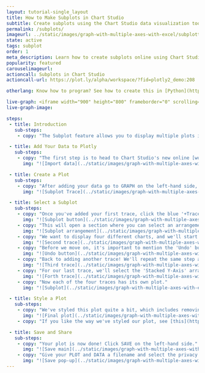 ```yaml
---
layout: tutorial-single_layout
title: How to Make Subplots in Chart Studio
subtitle: Create subplots using the Chart Studio data visualization tool
permalink: /subplots/
imageurl: ../static/images/graph-with-multiple-axes-with-excel/subplotthumbnail.png
state: active
tags: subplot
order: 1
meta_description: Learn how to create subplots online using Chart Studio graphing software.
popularity: featured
carouselimageurl:
actioncall: Subplots in Chart Studio
actioncall-url: https://plot.ly/alpha/workspace/?fid=plotly2_demo:208

otherlang: Know how to program? See how to create this in [Python](https://plot.ly/python/subplots/) or [R](https://plot.ly/r/subplots/).

live-graph: <iframe width="900" height="800" frameborder="0" scrolling="no" src="https://plot.ly/~plotly2_demo/208.embed"></iframe>
live-graph-image:

steps:
 - title: Introduction
   sub-steps:
    - copy: "The Subplot feature allows you to display multiple plots in a single figure. They can be placed vertically, horizontally, or in a grid."

 - title: Add Your Data to Plotly
   sub-steps:
    - copy: "The first step is to head to Chart Studio's new online [workspace](https://plot.ly/create) and [add your data](http://help.plot.ly/add-data-to-the-plotly-grid/). It's also a good idea to name your columns beforehand (either by [adding your data](http://help.plot.ly/plotly1/add-data-to-the-plotly1-grid/#how-to-enter-data-in-the-grid) using [Plotly 1.0](https://plot.ly/plot), or naming them in the CSV or Excel file that you're uploading), and [label your axes](http://help.plot.ly/style-your-plots/#step-6-axes). This will make selecting specific traces easier."
      img: "![Import data](../static/images/graph-with-multiple-axes-with-excel/subplot import.png)"

 - title: Create a Plot
   sub-steps:
    - copy: "After adding your data go to GRAPH on the left-hand side, then 'Create'. Choose your 'Chart type', and add your traces using the X and Y dropdown (this section is different depending on the [chart type]((http://help.plot.ly/tutorials/#basic)))."
      img: "![Subplot Trace](../static/images/graph-with-multiple-axes-with-excel/subplot xy values.png)"

 - title: Select a Subplot
   sub-steps:
    - copy: "Once you've added your first trace, click the blue '+Trace' button on the right-hand side of the panel to add another. Once that new trace tab opens, click on 'Subplot and Multiple Axes'."
      img: "![Subplot button](../static/images/graph-with-multiple-axes-with-excel/two buttons.png)"
    - copy: "This will open a section where you can select an arrangement for your subplot. As mentioned earlier, you can set them up as stacked or side-by-side."
      img: "![Subplot arrangement](../static/images/graph-with-multiple-axes-with-excel/arrangements.png)"
    - copy: "We want to display four different charts, and we'll start by adding values to our second trace and select the 'Side By Side' arrangement for it, then click CONFIRM. We'll also label the axes right away by clicking and typing directly on them."
      img: "![Second trace](../static/images/graph-with-multiple-axes-with-excel/secondtrace.png)"
    - copy: "Before we move on, it's important to mention the 'Undo' button. If you select an arrangement and you change your mind, 'Undo' will cancel the last arrangement selection *only*."
      img: "![Undo button](../static/images/graph-with-multiple-axes-with-excel/undobutton.png)"
    - copy: "Back to adding another trace! We'll repeat the same step as above by hitting the '+Trace' button, adding our traces, then clicking 'Subplot and Multiple Axes'. For our third trace, we'll select the 'Stacked' arrangement."
      img: "![Third trace](../static/images/graph-with-multiple-axes-with-excel/thirdtrace.png)"
    - copy: "For our last trace, we'll select the 'Stacked Y-Axis' arrangement. We can select the position by using the 'Current Subplot' dropdown menu. The plot you select from this dropdown will act as the base for the subplot we're adding. Finally, select CONFIRM."
      img: "![Forth trace](../static/images/graph-with-multiple-axes-with-excel/forthtrace.gif)"
    - copy: "Now each of the four traces has its own plot."
      img: "![Subplot](../static/images/graph-with-multiple-axes-with-excel/alltracessubplot.png)"

 - title: Style a Plot
   sub-steps:
    - copy: "We've styled this plot quite a bit, which includes removing the axes labels (we don't need them anymore), and adding subtitles for each plot with the [annotations](http://help.plot.ly/how-to-add-annotations/#step-7-add-a-subtitle) feature."
      img: "![Final plot](../static/images/graph-with-multiple-axes-with-excel/finalplot.png)"
    - copy: "If you like the way we've styled our plot, see [this](http://help.plot.ly/style-your-plots/) great tutorial."

 - title: Save and Share
   sub-steps:
    - copy: "Your plot is now done! Click SAVE on the left-hand side."
      img: "![Save main](../static/images/graph-with-multiple-axes-with-excel/savemainsubplot.png)"
    - copy: "Give your PLOT and DATA a filename and select the privacy setting. For more information on how sharing works, including the difference between private, public, and secret sharing, visit [this](http://help.plot.ly/save-share-and-export-in-plotly/) page."
      img: "![Save pop-up](../static/images/graph-with-multiple-axes-with-excel/savepopup.png)"
---
```

